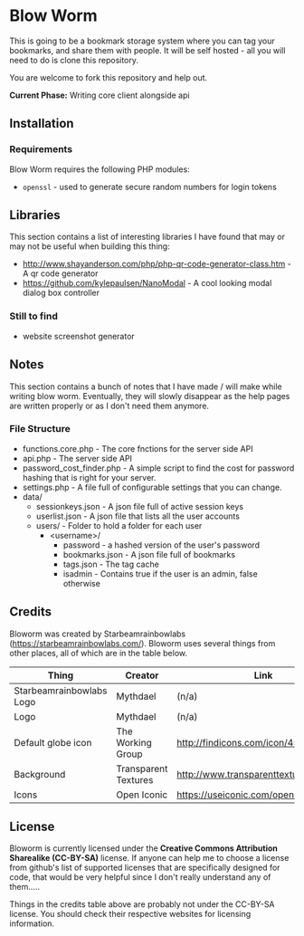 Blow Worm
=========
This is going to be a bookmark storage system where you can tag your bookmarks, and share them with people. It will be self hosted - all you will need to do is clone this repository.

You are welcome to fork this repository and help out.

**Current Phase:** Writing core client alongside api

## Installation

### Requirements
Blow Worm requires the following PHP modules:
* `openssl` - used to generate secure random numbers for login tokens

## Libraries
This section contains a list of interesting libraries I have found that may or may not be useful when building this thing:

 - http://www.shayanderson.com/php/php-qr-code-generator-class.htm - A qr code generator
 - https://github.com/kylepaulsen/NanoModal - A cool looking modal dialog box controller

### Still to find
 - website screenshot generator


## Notes
This section contains a bunch of notes that I have made / will make while writing blow worm. Eventually, they will slowly disappear as the help pages are written properly or as I don't need them anymore.

### File Structure
- functions.core.php - The core fnctions for the server side API
- api.php - The server side API
- password_cost_finder.php - A simple script to find the cost for password hashing that is right for your server.
- settings.php - A file full of configurable settings that you can change.
- data/
	- sessionkeys.json - A json file full of active session keys
	- userlist.json - A json file that lists all the user accounts
	- users/ - Folder to hold a folder for each user
		- &lt;username&gt;/
			- password - a hashed version of the user's password
			- bookmarks.json - A json file full of bookmarks
			- tags.json - The tag cache
			- isadmin - Contains true if the user is an admin, false otherwise

## Credits
Bloworm was created by Starbeamrainbowlabs (https://starbeamrainbowlabs.com/). Bloworm uses several things from other places, all of which are in the table below.

Thing						| Creator				| Link
----------------------------|-----------------------|----------------
Starbeamrainbowlabs Logo	| Mythdael				| (n/a)
Logo						| Mythdael				| (n/a)
Default globe icon			| The Working Group		| http://findicons.com/icon/454617/globe
Background					| Transparent Textures	| http://www.transparenttextures.com/
Icons						| Open Iconic			| https://useiconic.com/open/

## License
Bloworm is currently licensed under the **Creative Commons Attribution Sharealike (CC-BY-SA)** license. If anyone can help me to choose a license from github's list of supported licenses that are specifically designed for code, that would be very helpful since I don't really understand any of them.....

Things in the credits table above are probably not under the CC-BY-SA license. You should check their respective websites for licensing information.
